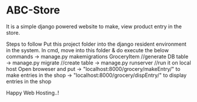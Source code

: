 # ABC-Store
It is a simple django powered website to make, view product entry in the store.


Steps to follow
Put this project folder into the django resident environment in the system.
In cmd, move into this folder & do execute the below commands
    -> manage.py makemigrations GroceryItem //generate DB table
    -> manage.py migrate //create table
    -> manage.py runserver //run it on local host
Open broweser and put 
    -> "localhost:8000/grocery/makeEntry/" to make entries in the shop
    -> "localhost:8000/grocery/dispEntry/" to display entries in the shop
    
Happy Web Hosting..!
